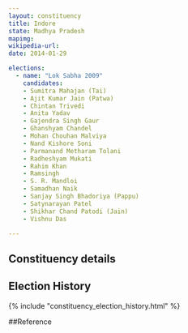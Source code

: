 ```yaml
---
layout: constituency
title: Indore
state: Madhya Pradesh
mapimg: 
wikipedia-url: 
date: 2014-01-29

elections: 
  - name: "Lok Sabha 2009"
    candidates: 
    - Sumitra Mahajan (Tai) 
    - Ajit Kumar Jain (Patwa) 
    - Chintan Trivedi 
    - Anita Yadav 
    - Gajendra Singh Gaur 
    - Ghanshyam Chandel 
    - Mohan Chouhan Malviya 
    - Nand Kishore Soni 
    - Parmanand Metharam Tolani 
    - Radheshyam Mukati 
    - Rahim Khan 
    - Ramsingh 
    - S. R. Mandloi 
    - Samadhan Naik 
    - Sanjay Singh Bhadoriya (Pappu) 
    - Satynarayan Patel 
    - Shikhar Chand Patodi (Jain) 
    - Vishnu Das 

---
```

## Constituency details


## Election History
{% include "constituency_election_history.html" %}

##Reference
